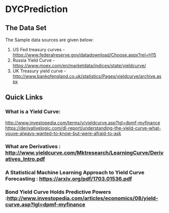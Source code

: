 # DYCPrediction

## The Data Set

The Sample data sources are given below:
1. US Fed treasury curves - https://www.federalreserve.gov/datadownload/Choose.aspx?rel=H15
2. Russia Yield Curve - https://www.moex.com/en/marketdata/indices/state/yieldcurve/
3. UK Treasury yield curve - http://www.bankofengland.co.uk/statistics/Pages/yieldcurve/archive.aspx

## Quick Links 

### What is a Yield Curve: 
http://www.investopedia.com/terms/y/yieldcurve.asp?lgl=dpmf-myfinance
https://derivativelogic.com/dl-report/understanding-the-yield-curve-what-youve-always-wanted-to-know-but-were-afraid-to-ask

### What are Derivatives : http://www.yieldcurve.com/Mktresearch/LearningCurve/Derivatives_Intro.pdf

### A Statistical Machine Learning Approach to Yield Curve Forecasting : https://arxiv.org/pdf/1703.01536.pdf

### Bond Yield Curve Holds Predictive Powers :http://www.investopedia.com/articles/economics/08/yield-curve.asp?lgl=dpmf-myfinance


